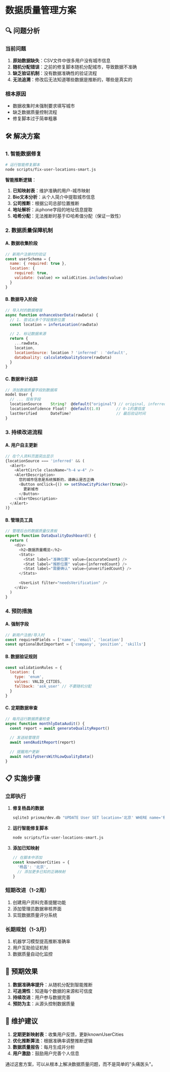 # 数据质量管理方案

## 🔍 问题分析

### 当前问题
1. **原始数据缺失**：CSV文件中很多用户没有城市信息
2. **随机分配错误**：之前的修复脚本随机分配城市，导致数据不准确
3. **缺乏验证机制**：没有数据准确性的验证流程
4. **无法追溯**：修改后无法知道哪些数据是推断的，哪些是真实的

### 根本原因
- 数据收集时未强制要求填写城市
- 缺乏数据质量控制流程
- 修复脚本过于简单粗暴

## 🛠️ 解决方案

### 1. 智能数据修复
```bash
# 运行智能修复脚本
node scripts/fix-user-locations-smart.js
```

**智能推断逻辑**：
1. **已知映射表**：维护准确的用户-城市映射
2. **Bio文本分析**：从个人简介中提取城市信息
3. **公司推断**：根据公司总部位置推断
4. **地址解析**：从phone字段的地址信息提取
5. **哈希分配**：无法推断时基于ID哈希值分配（保证一致性）

### 2. 数据质量保障机制

#### A. 数据收集阶段
```javascript
// 新用户注册时的验证
const userSchema = {
  name: { required: true },
  location: { 
    required: true,
    validate: (value) => validCities.includes(value)
  }
}
```

#### B. 数据导入阶段
```javascript
// 导入时的数据增强
async function enhanceUserData(rawData) {
  // 1. 尝试从多个字段推断位置
  const location = inferLocation(rawData)
  
  // 2. 标记数据来源
  return {
    ...rawData,
    location,
    locationSource: location ? 'inferred' : 'default',
    dataQuality: calculateQualityScore(rawData)
  }
}
```

#### C. 数据审计追踪
```javascript
// 添加数据质量字段到数据库
model User {
  // ... 现有字段
  locationSource    String?  @default("original") // original, inferred, manual, default
  locationConfidence Float?  @default(1.0)       // 0-1的置信度
  lastVerified      DateTime?                    // 最后验证时间
}
```

### 3. 持续改进流程

#### A. 用户自主更新
```typescript
// 在个人资料页面突出显示
{locationSource === 'inferred' && (
  <Alert>
    <AlertCircle className="h-4 w-4" />
    <AlertDescription>
      您的城市信息是系统推断的，请确认是否正确
      <Button onClick={() => setShowCityPicker(true)}>
        更新城市
      </Button>
    </AlertDescription>
  </Alert>
)}
```

#### B. 管理员工具
```typescript
// 管理后台的数据质量仪表板
export function DataQualityDashboard() {
  return (
    <div>
      <h2>数据质量概览</h2>
      <Stats>
        <Stat label="准确位置" value={accurateCount} />
        <Stat label="推断位置" value={inferredCount} />
        <Stat label="需要确认" value={unverifiedCount} />
      </Stats>
      
      <UserList filter="needsVerification" />
    </div>
  )
}
```

### 4. 预防措施

#### A. 强制字段
```javascript
// 新用户注册/导入时
const requiredFields = ['name', 'email', 'location']
const optionalButImportant = ['company', 'position', 'skills']
```

#### B. 数据验证规则
```javascript
const validationRules = {
  location: {
    type: 'enum',
    values: VALID_CITIES,
    fallback: 'ask_user' // 不要随机分配
  }
}
```

#### C. 定期数据审查
```javascript
// 每月运行数据质量检查
async function monthlyDataAudit() {
  const report = await generateQualityReport()
  
  // 发送给管理员
  await sendAuditReport(report)
  
  // 提醒用户更新
  await notifyUsersWithLowQualityData()
}
```

## 📋 实施步骤

### 立即执行
1. **修复杨昌的数据**
   ```bash
   sqlite3 prisma/dev.db "UPDATE User SET location='北京' WHERE name='杨昌';"
   ```

2. **运行智能修复脚本**
   ```bash
   node scripts/fix-user-locations-smart.js
   ```

3. **添加已知映射**
   ```javascript
   // 在脚本中添加
   const knownUserCities = {
     '杨昌': '北京',
     // 添加更多已知的正确映射
   }
   ```

### 短期改进（1-2周）
1. 创建用户资料完善提醒功能
2. 添加管理员数据审核界面
3. 实现数据质量评分系统

### 长期规划（1-3月）
1. 机器学习模型提高推断准确率
2. 用户互助验证机制
3. 数据质量自动化监控

## 🎯 预期效果

1. **数据准确率提升**：从随机分配到智能推断
2. **可追溯性**：知道每个数据的来源和可信度
3. **持续改进**：用户参与数据完善
4. **预防为主**：从源头控制数据质量

## 🔧 维护建议

1. **定期更新映射表**：收集用户反馈，更新knownUserCities
2. **优化推断算法**：根据准确率调整推断逻辑
3. **数据质量报告**：每月生成并分析
4. **用户激励**：鼓励用户完善个人信息

通过这套方案，可以从根本上解决数据质量问题，而不是简单的"头痛医头"。